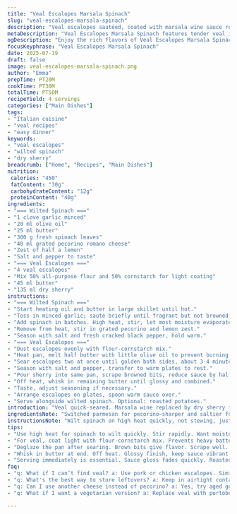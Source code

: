 ```yaml
---
title: "Veal Escalopes Marsala Spinach"
slug: "veal-escalopes-marsala-spinach"
description: "Veal escalopes sautéed, coated with marsala wine sauce reduced and enriched with butter. Spinach cooked down with garlic, olive oil, and finished with parmesan. Substituted half butter for olive oil in sauce and replaced parmesan with grated pecorino. Reduced spinach portion slightly. Added lemon zest twist to spinach. Cooking times adjusted by ±5 minutes. Flour replaced partly with cornstarch for light crust. Marsala wine replaced by dry sherry for subtle difference. Four servings. Oven-roasted potatoes suggested but optional."
metaDescription: "Veal Escalopes Marsala Spinach features tender veal in a rich sherry sauce, accompanied by wilted spinach and grated pecorino for balance and flavor."
ogDescription: "Enjoy the rich flavors of Veal Escalopes Marsala Spinach with wilted spinach and pecorino. A perfect blend for a memorable meal."
focusKeyphrase: "Veal Escalopes Marsala Spinach"
date: 2025-07-19
draft: false
image: veal-escalopes-marsala-spinach.png
author: "Emma"
prepTime: PT20M
cookTime: PT30M
totalTime: PT50M
recipeYield: 4 servings
categories: ["Main Dishes"]
tags:
- "Italian cuisine"
- "veal recipes"
- "easy dinner"
keywords:
- "veal escalopes"
- "wilted spinach"
- "dry sherry"
breadcrumb: ["Home", "Recipes", "Main Dishes"]
nutrition: 
 calories: "450"
 fatContent: "30g"
 carbohydrateContent: "12g"
 proteinContent: "40g"
ingredients:
- "=== Wilted Spinach ==="
- "1 clove garlic minced"
- "20 ml olive oil"
- "25 ml butter"
- "300 g fresh spinach leaves"
- "40 ml grated pecorino romano cheese"
- "Zest of half a lemon"
- "Salt and pepper to taste"
- "=== Veal Escalopes ==="
- "4 veal escalopes"
- "Mix 50% all-purpose flour and 50% cornstarch for light coating"
- "45 ml butter"
- "135 ml dry sherry"
instructions:
- "=== Wilted Spinach ==="
- "Start heating oil and butter in large skillet until hot."
- "Toss in minced garlic; sauté briefly until fragrant but not browned."
- "Add spinach in batches. High heat, stir, let most moisture evaporate."
- "Remove from heat, stir in grated pecorino and lemon zest."
- "Season with salt and fresh cracked black pepper, hold warm."
- "=== Veal Escalopes ==="
- "Dust escalopes evenly with flour-cornstarch mix."
- "Heat pan, melt half butter with little olive oil to prevent burning."
- "Sear escalopes two at once until golden both sides, about 3-4 minutes each side."
- "Season with salt and pepper, transfer to warm plates to rest."
- "Pour sherry into same pan, scrape browned bits, reduce sauce by half over medium heat."
- "Off heat, whisk in remaining butter until glossy and combined."
- "Taste, adjust seasoning if necessary."
- "Arrange escalopes on plates, spoon warm sauce over."
- "Serve alongside wilted spinach. Optional: roasted potatoes."
introduction: "Veal quick-seared. Marsala wine replaced by dry sherry for subtlety. Escalopes dredged in a lighter coating—half cornstarch for crispness. Garlic wakes the oil and butter mix, spinach tossed in aggressively. Lemon zest added to spinach to cut through richness. Parmesan swapped out for sharper pecorino. Sauce thickened by butter whisked in off heat. Timings tweaked. Quick but rich plate. Roasted potatoes make sense, but leave them out if impatience wins. The sauce clings in gloss, spinach soft with bite of cheese, veal tender but browned. Flavors layered without fuss. Nothing extra, nothing missing."
ingredientsNote: "Switched parmesan for pecorino—sharper and saltier for contrast. Spinach weight slightly lowered to keep dish balanced with reduced dairy. Butter portion cut by a third, rest olive oil for lighter fat profile. Flour partly replaced with cornstarch to prevent heaviness, gives escalope a lighter crust. Marsala wine swapped for dry sherry; still fortified but with a subtler sweetness. Added lemon zest in spinach stage for brightness—counteracts richness of cheese and butter. Garlic quantity down a touch—hints rather than punches. Minor tweaks keep core Italian flavor intact but shift mouthfeel and balance, less heavy, but still indulgent."
instructionsNote: "Wilt spinach on high heat quickly, not stewing, just tossing so water evaporates fast. Garlic added first to infuse oil but watch for browning. Pecorino folded in off heat to avoid clumping or cooking away. Lemon zest last to keep brightness fresh. Escalopes coated lightly with flour-cornstarch mix to avoid thick batter. Use medium-high heat to get color without overcooking veal. Sauce made by deglazing pan after searing, scraping up those fond bits. Reduce liquid by half over medium; higher heat speeds evaporation but watch so it doesn’t burn. Off heat, butter whisked in to emulsify and thicken sauce immediately. Season at end because reduction concentrates salt. Serve immediately to keep sauce glossy and warm. Potatoes are optional but match sauce and spinach well if using."
tips:
- "Use high heat for spinach to wilt quickly. Stir rapidly. Want moisture gone. Garlic first in oil. Watch for color. Don’t burn."
- "For veal, coat light with flour-cornstarch mix. Prevents heavy batter. Sear in hot pan. Golden color. Quick but tender. Timing is key."
- "Deglaze the pan after searing. Brown bits give flavor. Scrape well. Reduce sauce over medium heat. By half, focus on thickness."
- "Whisk in butter at end. Off heat. Glossy finish, keep sauce vibrant. Taste, adjust seasoning later. Always check salt levels."
- "Serving immediately is essential. Sauce gloss fades quickly. Roasted potatoes pair nicely if using. But optional, skip if in a hurry."
faq:
- "q: What if I can’t find veal? a: Use pork or chicken escalopes. Similar texture, adjust cooking times. Slightly different flavor though."
- "q: What's the best way to store leftovers? a: Keep in airtight containers. Refrigerate them. Enjoy within 2-3 days. Reheat gently."
- "q: Can I use another cheese instead of pecorino? a: Yes, try aged gouda or fontina for different flavors. Not as sharp though."
- "q: What if I want a vegetarian version? a: Replace veal with portobello mushrooms. They hold up well. Modify cooking as needed."

---
```

